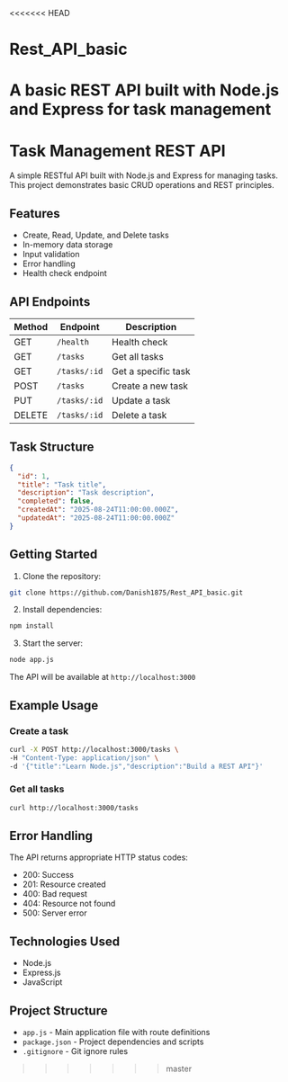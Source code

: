 <<<<<<< HEAD
# Rest_API_basic
A basic REST API built with Node.js and Express for task management
=======
# Task Management REST API

A simple RESTful API built with Node.js and Express for managing tasks. This project demonstrates basic CRUD operations and REST principles.

## Features

- Create, Read, Update, and Delete tasks
- In-memory data storage
- Input validation
- Error handling
- Health check endpoint

## API Endpoints

| Method | Endpoint | Description |
|--------|----------|-------------|
| GET | `/health` | Health check |
| GET | `/tasks` | Get all tasks |
| GET | `/tasks/:id` | Get a specific task |
| POST | `/tasks` | Create a new task |
| PUT | `/tasks/:id` | Update a task |
| DELETE | `/tasks/:id` | Delete a task |

## Task Structure

```json
{
  "id": 1,
  "title": "Task title",
  "description": "Task description",
  "completed": false,
  "createdAt": "2025-08-24T11:00:00.000Z",
  "updatedAt": "2025-08-24T11:00:00.000Z"
}
```

## Getting Started

1. Clone the repository:
```bash
git clone https://github.com/Danish1875/Rest_API_basic.git
```

2. Install dependencies:
```bash
npm install
```

3. Start the server:
```bash
node app.js
```

The API will be available at `http://localhost:3000`

## Example Usage

### Create a task
```bash
curl -X POST http://localhost:3000/tasks \
-H "Content-Type: application/json" \
-d '{"title":"Learn Node.js","description":"Build a REST API"}'
```

### Get all tasks
```bash
curl http://localhost:3000/tasks
```

## Error Handling

The API returns appropriate HTTP status codes:
- 200: Success
- 201: Resource created
- 400: Bad request
- 404: Resource not found
- 500: Server error

## Technologies Used

- Node.js
- Express.js
- JavaScript

## Project Structure

- `app.js` - Main application file with route definitions
- `package.json` - Project dependencies and scripts
- `.gitignore` - Git ignore rules
>>>>>>> master
